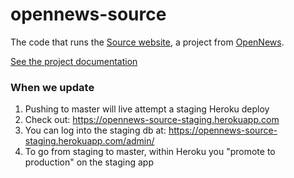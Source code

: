 # opennews-source

The code that runs the [Source website](https://source.opennews.org), a project from [OpenNews](https://opennews.org).

[See the project documentation](/docs)

### When we update
1. Pushing to master will live attempt a staging Heroku deploy
2. Check out: https://opennews-source-staging.herokuapp.com
3. You can log into the staging db at: https://opennews-source-staging.herokuapp.com/admin/
4. To go from staging to master, within Heroku you "promote to production" on the staging app
